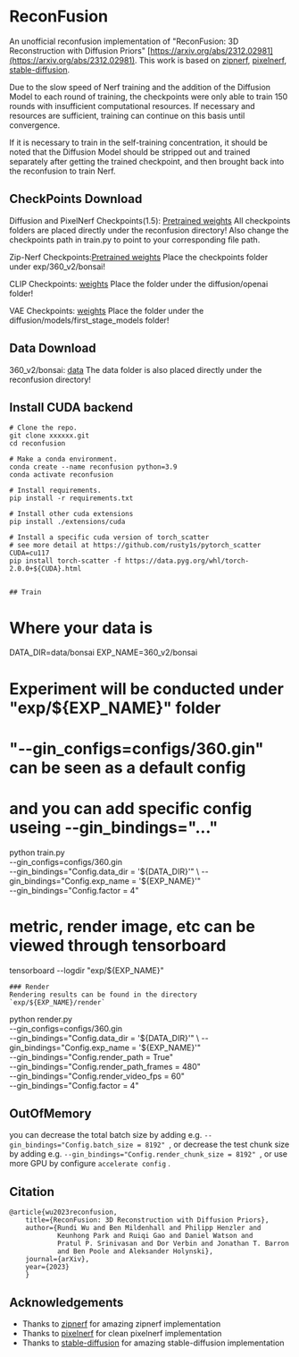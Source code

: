 # ReconFusion

An unofficial reconfusion implementation of 
"ReconFusion: 3D Reconstruction with Diffusion Priors" 
[https://arxiv.org/abs/2312.02981](https://arxiv.org/abs/2312.02981).
This work is based on [zipnerf](https://github.com/SuLvXiangXin/zipnerf-pytorch), [pixelnerf](https://github.com/kunkun0w0/Clean-Torch-NeRFs), [stable-diffusion](https://github.com/CompVis/stable-diffusion).

Due to the slow speed of Nerf training and the addition of the Diffusion Model to each round of training, the checkpoints were only able to train 150 rounds with insufficient computational resources. If necessary and resources are sufficient, training can continue on this basis until convergence.

If it is necessary to train in the self-training concentration, it should be noted that the Diffusion Model should be stripped out and trained separately after getting the trained checkpoint, and then brought back into the reconfusion to train Nerf.

## CheckPoints Download
Diffusion and PixelNerf Checkpoints(1.5): [Pretrained weights](https://drive.google.com/drive/folders/1Aqd8SlxsUdwbWB-sZx_EVxi36AGchIr4?usp=drive_link)
All checkpoints folders are placed directly under the reconfusion directory! Also change the checkpoints path in train.py to point to your corresponding file path.

Zip-Nerf Checkpoints:[Pretrained weights](https://drive.google.com/drive/folders/1Fgmqt6NNW_hdH3DmIVKXU4758VFMjbsw?usp=sharing)
Place the checkpoints folder under exp/360_v2/bonsai!

CLIP Checkpoints: [weights](https://drive.google.com/drive/folders/1aoNykGDKaptwJMqyE9SCjKXlTWXWWqe5?usp=sharing)
Place the folder under the diffusion/openai folder!

VAE Checkpoints: [weights](https://drive.google.com/drive/folders/1y6HVZyDZXMAG5ex1_KsVJuDJpjctISwT?usp=sharing)
Place the folder under the diffusion/models/first_stage_models folder!

## Data Download

360_v2/bonsai:
[data](https://drive.google.com/drive/folders/1nDgr5CaWZdYVq9qypKzeOHQjF5EdRG_6?usp=sharing)
The data folder is also placed directly under the reconfusion directory!


## Install CUDA backend

```
# Clone the repo.
git clone xxxxxx.git
cd reconfusion

# Make a conda environment.
conda create --name reconfusion python=3.9
conda activate reconfusion

# Install requirements.
pip install -r requirements.txt

# Install other cuda extensions
pip install ./extensions/cuda

# Install a specific cuda version of torch_scatter 
# see more detail at https://github.com/rusty1s/pytorch_scatter
CUDA=cu117
pip install torch-scatter -f https://data.pyg.org/whl/torch-2.0.0+${CUDA}.html


## Train
```
# Where your data is 
DATA_DIR=data/bonsai
EXP_NAME=360_v2/bonsai

# Experiment will be conducted under "exp/${EXP_NAME}" folder
# "--gin_configs=configs/360.gin" can be seen as a default config 
# and you can add specific config useing --gin_bindings="..." 
python train.py \
    --gin_configs=configs/360.gin \
    --gin_bindings="Config.data_dir = '${DATA_DIR}'" \
    --gin_bindings="Config.exp_name = '${EXP_NAME}'" \
      --gin_bindings="Config.factor = 4" 

# metric, render image, etc can be viewed through tensorboard
tensorboard --logdir "exp/${EXP_NAME}"

```
### Render
Rendering results can be found in the directory `exp/${EXP_NAME}/render`
```
python render.py \
    --gin_configs=configs/360.gin \
    --gin_bindings="Config.data_dir = '${DATA_DIR}'" \
    --gin_bindings="Config.exp_name = '${EXP_NAME}'" \
    --gin_bindings="Config.render_path = True" \
    --gin_bindings="Config.render_path_frames = 480" \
    --gin_bindings="Config.render_video_fps = 60" \
    --gin_bindings="Config.factor = 4"  

## OutOfMemory
you can decrease the total batch size by 
adding e.g.  `--gin_bindings="Config.batch_size = 8192" `, 
or decrease the test chunk size by adding e.g.  `--gin_bindings="Config.render_chunk_size = 8192" `,
or use more GPU by configure `accelerate config` .


## Citation
```
@article{wu2023reconfusion,
    title={ReconFusion: 3D Reconstruction with Diffusion Priors},
    author={Rundi Wu and Ben Mildenhall and Philipp Henzler and 
			Keunhong Park and Ruiqi Gao and Daniel Watson and 
			Pratul P. Srinivasan and Dor Verbin and Jonathan T. Barron 
			and Ben Poole and Aleksander Holynski},
    journal={arXiv},
    year={2023}
	}
```

## Acknowledgements
- Thanks to [zipnerf](https://github.com/SuLvXiangXin/zipnerf-pytorch) for amazing zipnerf implementation
- Thanks to [pixelnerf](https://github.com/kunkun0w0/Clean-Torch-NeRFs) for clean pixelnerf implementation
- Thanks to [stable-diffusion](https://github.com/CompVis/stable-diffusion) for amazing stable-diffusion implementation
